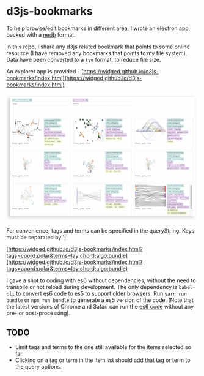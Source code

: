 # d3js-bookmarks

To help browse/edit bookmarks in different area, I wrote an electron app, backed with a [nedb](https://github.com/louischatriot/nedb) format.

In this repo, I share any d3js related bookmark that points to some online resource (I have removed any bookmarks that points to my file system). Data have been converted to a `tsv` format, to reduce file size.

An explorer app is provided - [https://widged.github.io/d3js-bookmarks/index.html](https://widged.github.io/d3js-bookmarks/index.html)

![app preview](preview.png "Bookmarks Explorer Preview")

For convenience, tags and terms can be specified in the queryString. Keys must be separated by ';'

[https://widged.github.io/d3js-bookmarks/index.html?tags=coord:polar&terms=lay:chord;algo:bundle](https://widged.github.io/d3js-bookmarks/index.html?tags=coord:polar&terms=lay:chord;algo:bundle)

I gave a shot to coding with es6 without dependencies, without the need to transpile or hot reload during development. The only dependency is `babel-cli` to convert es6 code to es5 to support older browsers. Run `yarn run bundle` or `npm run bundle` to generate a es5 version of the code. (Note that the latest versions of Chrome and Safari can run the [es6 code](https://widged.github.io/d3js-bookmarks/app-dev.html) without any pre- or post-processing).

## TODO

* Limit tags and terms to the one still available for the items selected so far.
* Clicking on a tag or term in the item list should add that tag or term to the query options.
